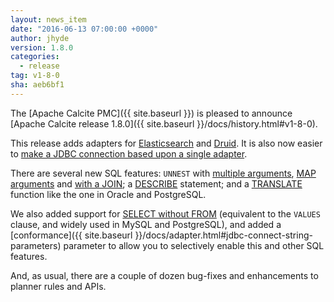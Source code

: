 ```yaml
---
layout: news_item
date: "2016-06-13 07:00:00 +0000"
author: jhyde
version: 1.8.0
categories:
  - release
tag: v1-8-0
sha: aeb6bf1
---
```


<!--
{% comment %}
Licensed to the Apache Software Foundation (ASF) under one or more
contributor license agreements.  See the NOTICE file distributed with
this work for additional information regarding copyright ownership.
The ASF licenses this file to you under the Apache License, Version 2.0
(the "License"); you may not use this file except in compliance with
the License.  You may obtain a copy of the License at

http://www.apache.org/licenses/LICENSE-2.0

Unless required by applicable law or agreed to in writing, software
distributed under the License is distributed on an "AS IS" BASIS,
WITHOUT WARRANTIES OR CONDITIONS OF ANY KIND, either express or implied.
See the License for the specific language governing permissions and
limitations under the License.
{% endcomment %}
-->

The [Apache Calcite PMC]({{ site.baseurl }}) is pleased to announce [Apache Calcite release 1.8.0]({{ site.baseurl }}/docs/history.html#v1-8-0).

This release adds adapters for [Elasticsearch](https://issues.apache.org/jira/browse/CALCITE-1253) and [Druid](https://issues.apache.org/jira/browse/CALCITE-1121). It is also now easier to [make a JDBC connection based upon a single adapter](https://issues.apache.org/jira/browse/CALCITE-1259).

There are several new SQL features: `UNNEST` with [multiple arguments](https://issues.apache.org/jira/browse/CALCITE-855), [MAP arguments](https://issues.apache.org/jira/browse/CALCITE-1250) and [with a JOIN](https://issues.apache.org/jira/browse/CALCITE-1225); a [DESCRIBE](https://issues.apache.org/jira/browse/CALCITE-1168) statement; and a [TRANSLATE](https://issues.apache.org/jira/browse/CALCITE-1115) function like the one in Oracle and PostgreSQL.

We also added support for [SELECT without FROM](https://issues.apache.org/jira/browse/CALCITE-1120) (equivalent to the `VALUES` clause, and widely used in MySQL and PostgreSQL), and added a [conformance]({{ site.baseurl }}/docs/adapter.html#jdbc-connect-string-parameters) parameter to allow you to selectively enable this and other SQL features.

And, as usual, there are a couple of dozen bug-fixes and enhancements to planner rules and APIs.

